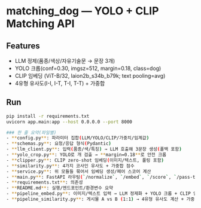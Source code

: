 # matching_dog — YOLO + CLIP Matching API

## Features
- LLM 정제(품종/색상/자유기술문 → 문장 3개)
- YOLO 크롭(conf=0.30, imgsz=512, margin=0.18, class=dog)
- CLIP 임베딩 (ViT-B/32, laion2b_s34b_b79k; text pooling=avg)
- 4유형 유사도(I-I, I-T, T-I, T-T) + 가중합

## Run
```bash
pip install -r requirements.txt
uvicorn app.main:app --host 0.0.0.0 --port 8000

### 한 줄 요약(파일별)
- **config.py**: 파라미터 집합(LLM/YOLO/CLIP/가중치/임계값)  
- **schemas.py**: 요청/응답 형식(Pydantic)  
- **llm_client.py**: 입력(품종/색/특징) → LLM 호출해 3문장 생성(폴백 포함)  
- **yolo_crop.py**: YOLO로 개 검출 → **margin=0.18**로 안전 크롭  
- **clipper.py**: CLIP zero-shot 임베딩(이미지/텍스트, 풀링 포함)  
- **similarity.py**: 4가지 코사인 유사도 + 가중합 점수  
- **service.py**: 위 모듈들 묶어서 임베딩 생성/페어 스코어 계산  
- **main.py**: FastAPI 라우팅(`/normalize`, `/embed`, `/score`, `/pass-threshold`)  
- **requirements.txt**: 의존성  
- **README.md**: 실행/엔드포인트/환경변수 요약
- **pipeline_embed.py**: 이미지/텍스트 입력 → LLM 정제화 + YOLO 크롭 + CLIP 임베딩 계산
- **pipeline_similarity.py**: 게시물 A vs B (1:1) → 4유형 유사도 계산 + 가중합 + 임계값 판정